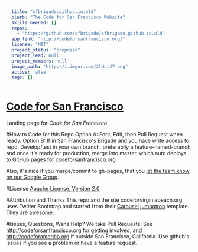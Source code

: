 ```yaml
---
  title: "sfbrigade.github.io.old"
  blurb: "The Code for San Francisco Website"
  skills_needed: []
  repos: 
    - "https://github.com/sfbrigade/sfbrigade.github.io.old"
  app_link: "http://codeforsanfrancisco.org/"
  license: "MIT"
  project_status: "proposed"
  project_lead: null
  project_members: null
  image_path: "http://i.imgur.com/2lHqtJ7.png"
  active: false
  tags: []
---
```

[Code for San Francisco](http://codeforsanfrancisco.org)
===================

Landing page for *Code for San Francisco*

#How to Code for this Repo
Option A: Fork, Edit, then Pull Request when ready.
Option B: If in San Francisco's Brigade and you have write access to repo: Develop/test in your own branch, preferablly a feature-named-branch, and once it's ready for production, merge into master, which auto deploys to GitHub pages for codeforsanfrancisco.org

Also, it's nice if you merge/commit to gh-pages, that you [let the team know on our Google Group](https://groups.google.com/a/codeforamerica.org/forum/#!forum/c4hrva). 

#License
[Apache License, Version 2.0](http://www.apache.org/licenses/LICENSE-2.0)

#Attribution and Thanks
This repo and the site codeforvirginiabeach.org uses Twitter Bootstrap and started from their [Carousel jumbotron](http://twitter.github.com/bootstrap/examples/carousel.html) template. They are awesome.

#Issues, Questions, Wana Help?
We take Pull Requests! See http://codeforsanfrancisco.org for getting involved, and http://codeforamerica.org if outside San Francisco, California. Use github's issues if you see a problem or have a feature request. 
